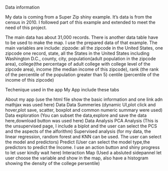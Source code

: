 Data information

My data is coming from a Super Zip shiny example. It’s data is from the census in 2010. I followed part of this example and extended to meet the need of this project.

The main data has about 31,000 records. There is another data table have to be used to make the map. I use the prepared data of that example.
The main variables are include:
zipzode: all the zipcode in the United States, one zipcode one record,
state, all the States in the United States including Washington D.C.,
county,
city,
population(adult population in the zipcode area),
college(the percentage of adult college with college level of the zipcode area),
income (the median income of this zipcode),
rank (the rank of the percentile of the population greater than 5)
centile (percentile of the income of this zipcode)


Techenique used in the app
My App include these tabs

About my app (use the html file show the basic information and one link adn mathjax was used here)
Data
Data Summeries (dynamic UI,plot click and hover,plot save, scatter, boxplot and common numeric summary were used)
Data exploration (You can subset the data,explore and save the data here,download button was used here)
Data Analysis
PCA Analysis (This is the unsupervised page, I include a biplot and the user can select the PCS and the aspects of the alforithm)
Supervised analysis (for my data, the linear regression, random forest and KNN can be used. The user can select the model and predictors)
Predict (User can select the model type,the predictors to predict the Income. I use an action button and shiny progress to let user kindly wait here)
Interaction Map (Used a absluted sidepannel let user choose the variable and show in the map, also have a histogram showing the density of the college persentile)
